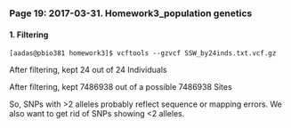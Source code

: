 ### Page 19: 2017-03-31. Homework3_population genetics

#### 1. Filtering

```
[aadas@pbio381 homework3]$ vcftools --gzvcf SSW_by24inds.txt.vcf.gz
```

After filtering, kept 24 out of 24 Individuals

After filtering, kept 7486938 out of a possible 7486938 Sites

So, SNPs with >2 alleles probably reflect sequence or mapping errors. We also want to get rid of SNPs showing <2 alleles.